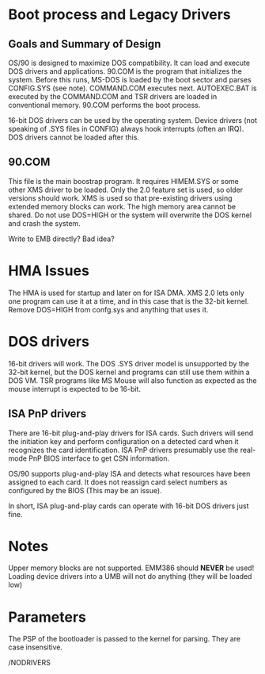 # Boot process and Legacy Drivers

## Goals and Summary of Design

OS/90 is designed to maximize DOS compatibility. It can load and execute DOS drivers and applications. 90.COM is the program that initializes the system. Before this runs, MS-DOS is loaded by the boot sector and parses CONFIG.SYS (see note). COMMAND.COM executes next. AUTOEXEC.BAT is executed by the COMMAND.COM and TSR drivers are loaded in conventional memory. 90.COM performs the boot process.

16-bit DOS drivers can be used by the operating system. Device drivers (not speaking of .SYS files in CONFIG) always hook interrupts (often an IRQ). DOS drivers cannot be loaded after this.

## 90.COM

This file is the main boostrap program. It requires HIMEM.SYS or some other XMS driver to be loaded. Only the 2.0 feature set is used, so older versions should work. XMS is used so that pre-existing drivers using extended memory blocks can work. The high memory area cannot be shared. Do not use DOS=HIGH or the system will overwrite the DOS kernel and crash the system.

Write to EMB directly? Bad idea?

# HMA Issues

The HMA is used for startup and later on for ISA DMA. XMS 2.0 lets only one program can use it at a time, and in this case that is the 32-bit kernel. Remove DOS=HIGH from confg.sys and anything that uses it.

# DOS drivers

16-bit drivers will work. The DOS .SYS driver model is unsupported by the 32-bit kernel, but the DOS kernel and programs can still use them within a DOS VM. TSR programs like MS Mouse will also function as expected as the mouse interrupt is expected to be 16-bit.

## ISA PnP drivers

There are 16-bit plug-and-play drivers for ISA cards. Such drivers will send the initiation key and perform configuration on a detected card when it recognizes the card identification. ISA PnP drivers presumably use the real-mode PnP BIOS interface to get CSN information.

OS/90 supports plug-and-play ISA and detects what resources have been assigned to each card. It does not reassign card select numbers as configured by the BIOS (This may be an issue).

In short, ISA plug-and-play cards can operate with 16-bit DOS drivers just fine.

# Notes

Upper memory blocks are not supported. EMM386 should __NEVER__ be used! Loading device drivers into a UMB will not do anything (they will be loaded low)

# Parameters

The PSP of the bootloader is passed to the kernel for parsing. They are case insensitive.

/NODRIVERS

